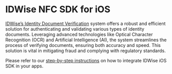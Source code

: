 # IDWise NFC SDK for iOS

[IDWise’s Identity Document Verification](https://docs.idwise.com/docs/document-verification) system offers a robust and efficient solution for authenticating and validating various types of identity documents. Leveraging advanced technologies like Optical Character Recognition (OCR) and Artificial Intelligence (AI), the system streamlines the process of verifying documents, ensuring both accuracy and speed. This solution is vital in mitigating fraud and complying with regulatory standards.


Please refer to our [step-by-step instructions](https://docs.idwise.com/docs/simple-sdk) on how to integrate IDWise iOS SDK in your apps.
